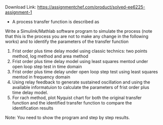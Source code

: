 Download Link: https://assignmentchef.com/product/solved-ee6225-assignment-1
<br>
<ul>

 <li>A process transfer function is described as</li>

</ul>

Write a Simulink/Mathlab software program to simulate the process (note that this is the process you are not to make any change in the following works) and to identify the parameters of the transfer function

<ol>

 <li>Frist order plus time delay model using classic technics: two points method, log method and area method</li>

 <li>Frist order plus time delay model using least squares mentod under open loop step test in time domain</li>

 <li>Frist order plus time delay under open loop step test using least squares mentod in frequency domain</li>

 <li>Using relay feedback to generate sustained oscillation and using the available informatuion to calculate the parameters of frist order plus time delay model.</li>

 <li>For rach method, plot Nyquist chart for both the original transfer function and the identified transfer function to compare the identification results</li>

</ol>

Note: You need to show the program and step by step results.